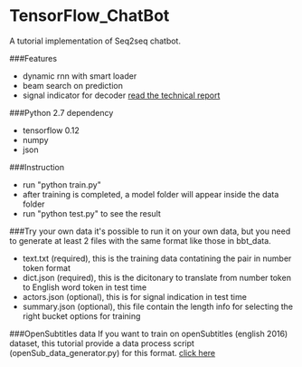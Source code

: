 # TensorFlow_ChatBot
A tutorial implementation of Seq2seq chatbot.

###Features
* dynamic rnn with smart loader
* beam search on prediction
* signal indicator for decoder [read the technical report](https://docs.google.com/gview?url=http://sudongqi.com/Documents/2016_02.pdf&embedded=true)

###Python 2.7 dependency
* tensorflow 0.12
* numpy
* json

###Instruction
* run "python train.py"
* after training is completed, a model folder will appear inside the data folder
* run "python test.py" to see the result

###Try your own data
it's possible to run it on your own data, but you need to generate at least 2 files with the same format like those in bbt_data.
* text.txt      (required), this is the training data contatining the pair in number token format
* dict.json     (required), this is the dicitonary to translate from number token to English word token in test time
* actors.json   (optional), this is for signal indication in test time
* summary.json  (optional), this file contain the length info for selecting the right bucket options for training

###OpenSubtitles data 
If you want to train on openSubtitles (english 2016) dataset, this tutorial provide a data process script (openSub_data_generator.py) for this format.
[click here](http://opus.lingfil.uu.se/OpenSubtitles2016.php)
